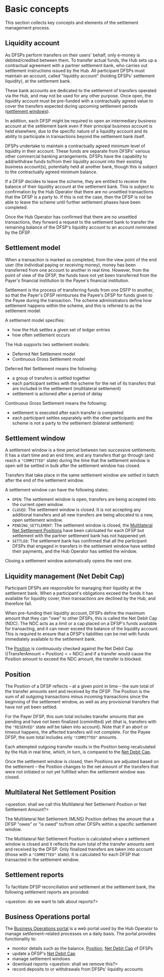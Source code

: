 # Basic concepts

This section collects key concepts and elements of the settlement management process.

## Liquidity account

As DFSPs perform transfers on their users' behalf, only e-money is debited/credited between them. To transfer actual funds, the Hub sets up a contractual agreement with a partner settlement bank, who carries out settlement instructions issued by the Hub. All participant DFSPs must maintain an account, called "liquidity account" (holding DFSPs' settlement liquidity), at the settlement bank. 

These bank accounts are dedicated to the settlement of transfers operated via the Hub, and may not be used for any other purpose. Once open, the liquidity account must be pre-funded with a contractually agreed value to cover the transfers expected during upcoming settlement periods ([settlement windows](#settlement-window)). 

In addition, each DFSP might be required to open an intermediary business account at the settlement bank even if their principal business account is held elsewhere, due to the specific nature of a liquidity account and its ability to participate in transactions beyond the settlement bank itself.

DFSPs undertake to maintain a contractually agreed minimum level of liquidity in their account. These funds are separate from DFSPs' various other commercial banking arrangements. DFSPs have the capability to add/withdraw funds to/from their liquidity account into their existing business account(s), potentially held at another bank, though this is subject to the contractually agreed minimum balance.

If a DFSP decides to leave the scheme, they are entitled to receive the balance of their liquidity account at the settlement bank. This is subject to confirmation by the Hub Operator that there are no unsettled transactions that the DFSP is a party to. If this is not the case, then the DFSP is not be able to leave the scheme until further settlement phases have been completed.

Once the Hub Operator has confirmed that there are no unsettled transactions, they forward a request to the settlement bank to transfer the remaining balance of the DFSP's liquidity account to an account nominated by the DFSP.

## Settlement model

When a transaction is marked as completed, from the view point of the end user (the individual paying or receiving money), money has been transferred from one account to another in real time. However, from the point of view of the DFSP, the funds have not yet been transferred from the Payer's financial institution to the Payee's financial institution.

Settlement is the process of transferring funds from one DSFP to another, so that the Payer's DFSP reimburses the Payee's DFSP for funds given to the Payee during the transaction. The scheme administrators define how settlement happens within the scheme, and this is referred to as the settlement model.

A settlement model specifies: 

* how the Hub settles a given set of ledger entries 
* how often settlement occurs

The Hub supports two settlement models:

* Deferred Net Settlement model
* Continuous Gross Settlement model

Deferred Net Settlement means the following:
    
* a group of transfers is settled together
* each participant settles with the scheme for the net of its transfers that are included in the settlement (multilateral settlement)
* settlement is actioned after a period of delay

Continuous Gross Settlement means the following:

* settlement is executed after each transfer is completed
* each participant settles separately with the other participants and the scheme is not a party to the settlement (bilateral settlement)

## Settlement window

A settlement window is a time period between two successive settlements. It has a start time and an end time, and any transfers that go through (and reach a `"COMMITTED"` state) during the time that the settlement window is open will be settled in bulk after the settlement window has closed.

Transfers that take place in the same settlement window are settled in batch after the end of the settlement window.

A settlement window can have the following states:

* `OPEN`: The settlement window is open, transfers are being accepted into the current open window.
* `CLOSED`: The settlement window is closed. It is not accepting any additional transfers and all new transfers are being allocated to a new, open settlement window.
* `PENDING_SETTLEMENT`: The settlement window is closed, the [Multilateral Net Settlement Positions](#multilateral-net-settlement-position) have been calcluated for each DFSP but settlement with the partner settlement bank has not happened yet. 
* `SETTLED`: The settlement bank has confirmed that all the participant DFSPs that engaged in transfers in the settlement window have settled their payments, and the Hub Operator has settled the window.

Closing a settlement window automatically opens the next one.

## Liquidity management (Net Debit Cap)

Participant DFSPs are responsible for managing their liquidity at the settlement bank. When a participant's obligations exceed the funds it has available for liquidity cover, then transactions are declined by the Hub, and therefore fail.

When pre-funding their liquidity account, DFSPs define the maximum amount that they can "owe" to other DFSPs, this is called the Net Debit Cap (NDC). The NDC acts as a limit or a cap placed on a DFSP's funds available for transacting, and it can never exceed the balance of the liquidity account. This is required to ensure that a DFSP's liabilities can be met with funds immediately available to the settlement bank.

The [Position](#position) is continuously checked against the Net Debit Cap ((TransferAmount + Position) < = NDC) and if a transfer would cause the Position amount to exceed the NDC amount, the transfer is blocked.

## Position

The Position of a DFSP reflects – at a given point in time – the sum total of the transfer amounts sent and received by the DFSP. The Position is the sum of all outgoing transactions minus incoming transactions since the beginning of the settlement window, as well as any provisional transfers that have not yet been settled.

For the Payer DFSP, this sum total includes transfer amounts that are pending and have not been finalized (committed) yet (that is, transfers with the `"RESERVED"` state _will_ be taken into account). Note that if an abort or timeout happens, the affected transfers will not complete. For the Payee DFSP, the sum total includes only `"COMMITTED"` amounts. 

Each attempted outgoing transfer results in the Position being recalculated by the Hub in real time, which, in turn, is compared to the [Net Debit Cap](#liquidity-management-net-debit-cap). 

Once the settlement window is closed, then Positions are adjusted based on the settlement – the Position changes to the net amount of the transfers that were not initiated or not yet fulfilled when the settlement window was closed.

## Multilateral Net Settlement Position

<question: shall we call this Multilateral Net Settlement Position or Net Settlement Amount?>

The Multilateral Net Settlement (MLNS) Position defines the amount that a DFSP "owes" or "is owed" to/from other DFSPs within a specific settlement window. 

The Multilateral Net Settlement Position is calculated when a settlement window is closed and it reflects the sum total of the transfer amounts sent and received by the DFSP. Only finalized transfers are taken into account (those with a `"COMMITTED"` state). It is calculated for each DFSP that transacted in the settlement window.

## Settlement reports

To facilitate DFSP reconciliation and settlement at the settlement bank, the following settlement reports are provided:

<question: do we want to talk about reports?>

## Business Operations portal

The [Business Operations portal](busops_portal_introduction.md) is a web portal used by the Hub Operator to manage settlement-related processes on a daily basis. The portal provides functionality to:

* monitor details such as the balance, [Position](#position), [Net Debit Cap](#liquidity-management-net-debit-cap) of DFSPs
* update a DFSP's [Net Debit Cap](#liquidity-management-net-debit-cap)
* manage settlement windows
* download reports <question: shall we remove this?>
* record deposits to or withdrawals from DFSPs' liquidity accounts
